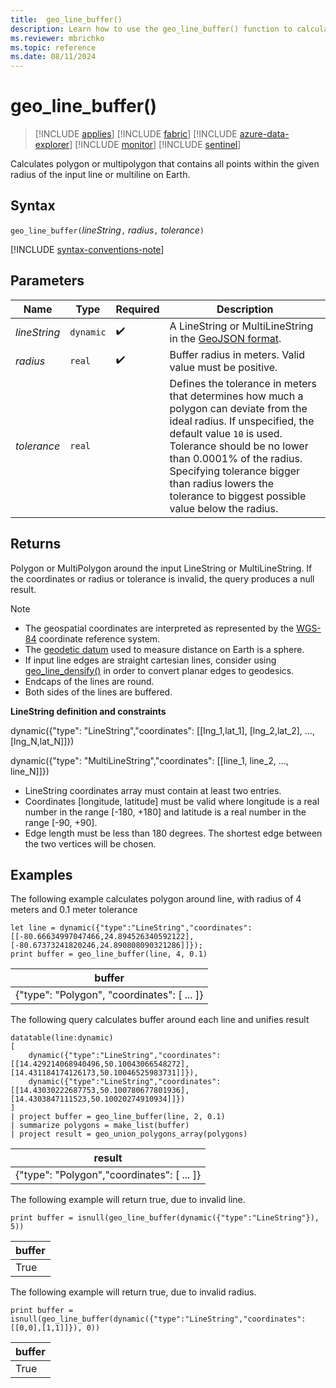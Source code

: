 ```yaml
---
title:  geo_line_buffer()
description: Learn how to use the geo_line_buffer() function to calculate line buffer
ms.reviewer: mbrichko
ms.topic: reference
ms.date: 08/11/2024
---
```

# geo_line_buffer()

> [!INCLUDE [applies](../includes/applies-to-version/applies.md)] [!INCLUDE [fabric](../includes/applies-to-version/fabric.md)] [!INCLUDE [azure-data-explorer](../includes/applies-to-version/azure-data-explorer.md)] [!INCLUDE [monitor](../includes/applies-to-version/monitor.md)] [!INCLUDE [sentinel](../includes/applies-to-version/sentinel.md)]

Calculates polygon or multipolygon that contains all points within the given radius of the input line or multiline on Earth.

## Syntax

`geo_line_buffer(`*lineString*`,` *radius*`,` *tolerance*`)`

[!INCLUDE [syntax-conventions-note](../includes/syntax-conventions-note.md)]

## Parameters

|Name|Type|Required|Description|
|--|--|--|--|
| *lineString* | `dynamic` |  :heavy_check_mark: | A LineString or MultiLineString in the [GeoJSON format](https://tools.ietf.org/html/rfc7946).|
| *radius* | `real` |  :heavy_check_mark: | Buffer radius in meters. Valid value must be positive.|
| *tolerance* | `real` | | Defines the tolerance in meters that determines how much a polygon can deviate from the ideal radius. If unspecified, the default value `10` is used. Tolerance should be no lower than 0.0001% of the radius. Specifying tolerance bigger than radius lowers the tolerance to biggest possible value below the radius.|

## Returns

Polygon or MultiPolygon around the input LineString or MultiLineString. If the coordinates or radius or tolerance is invalid, the query produces a null result.

> [!NOTE]
>
> * The geospatial coordinates are interpreted as represented by the [WGS-84](https://earth-info.nga.mil/index.php?dir=wgs84&action=wgs84) coordinate reference system.
> * The [geodetic datum](https://en.wikipedia.org/wiki/Geodetic_datum) used to measure distance on Earth is a sphere.
> * If input line edges are straight cartesian lines, consider using [geo_line_densify()](geo-line-densify-function.md) in order to convert planar edges to geodesics.
> * Endcaps of the lines are round.
> * Both sides of the lines are buffered.

**LineString definition and constraints**

dynamic({"type": "LineString","coordinates": [[lng_1,lat_1], [lng_2,lat_2], ..., [lng_N,lat_N]]})

dynamic({"type": "MultiLineString","coordinates": [[line_1, line_2, ..., line_N]]})

* LineString coordinates array must contain at least two entries.
* Coordinates [longitude, latitude] must be valid where longitude is a real number in the range [-180, +180] and latitude is a real number in the range [-90, +90].
* Edge length must be less than 180 degrees. The shortest edge between the two vertices will be chosen.

## Examples

The following example calculates polygon around line, with radius of 4 meters and 0.1 meter tolerance

```kusto
let line = dynamic({"type":"LineString","coordinates":[[-80.66634997047466,24.894526340592122],[-80.67373241820246,24.890808090321286]]});
print buffer = geo_line_buffer(line, 4, 0.1)
```

|buffer|
|---|
|{"type": "Polygon", "coordinates": [ ... ]}|

The following query calculates buffer around each line and unifies result

```kusto
datatable(line:dynamic)
[
    dynamic({"type":"LineString","coordinates":[[14.429214068940496,50.10043066548272],[14.431184174126173,50.10046525983731]]}),
    dynamic({"type":"LineString","coordinates":[[14.43030222687753,50.100780677801936],[14.4303847111523,50.10020274910934]]})
]
| project buffer = geo_line_buffer(line, 2, 0.1)
| summarize polygons = make_list(buffer)
| project result = geo_union_polygons_array(polygons)
```

|result|
|---|
|{"type": "Polygon","coordinates": [ ... ]}|

The following example will return true, due to invalid line.

```kusto
print buffer = isnull(geo_line_buffer(dynamic({"type":"LineString"}), 5))
```

|buffer|
|---|
|True|

The following example will return true, due to invalid radius.

```kusto
print buffer = isnull(geo_line_buffer(dynamic({"type":"LineString","coordinates":[[0,0],[1,1]]}), 0))
```

|buffer|
|---|
|True|

